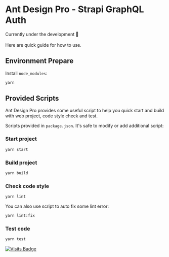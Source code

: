# Ant Design Pro - Strapi GraphQL Auth

Currently under the development 🚧 
<br/><br/>
Here are quick guide for how to use.

## Environment Prepare

Install `node_modules`:

```bash
yarn
```

## Provided Scripts

Ant Design Pro provides some useful script to help you quick start and build with web project, code style check and test.

Scripts provided in `package.json`. It's safe to modify or add additional script:

### Start project

```bash
yarn start
```

### Build project

```bash
yarn build
```

### Check code style

```bash
yarn lint
```

You can also use script to auto fix some lint error:

```bash
yarn lint:fix
```

### Test code

```bash
yarn test
```
[![Visits Badge](https://badges.pufler.dev/visits/kevinadhiguna/antdpro-strapi-auth)](https://github.com/kevinadhiguna)
